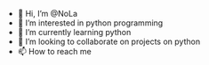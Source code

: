 - 👋 Hi, I’m @NoLa
- 👀 I’m interested in python programming
- 🌱 I’m currently learning python
- 💞️ I’m looking to collaborate on projects on python
- 📫 How to reach me 

<!---
NoLa/NoLa is a ✨ special ✨ repository because its `README.md` (this file) appears on your GitHub profile.
You can click the Preview link to take a look at your changes.
--->
